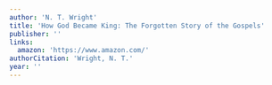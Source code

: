 ```yaml
---
author: 'N. T. Wright'
title: 'How God Became King: The Forgotten Story of the Gospels'
publisher: ''
links:
  amazon: 'https://www.amazon.com/'
authorCitation: 'Wright, N. T.'
year: ''
---
```

